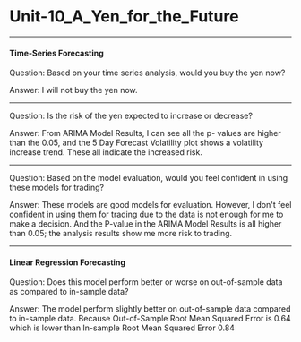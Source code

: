 # Unit-10_A_Yen_for_the_Future
-----


#### Time-Series Forecasting


Question: Based on your time series analysis, would you buy the yen now?

Answer:  I will not buy the yen now.

---


Question: Is the risk of the yen expected to increase or decrease?

Answer:  From ARIMA Model Results, I can see all the p- values are higher than the 0.05, and the 5 Day Forecast Volatility plot shows a volatility increase trend. These all indicate the increased risk.

---

Question: Based on the model evaluation, would you feel confident in using these models for trading?

Answer:  These models are good models for evaluation. However, I don't feel confident in using them for trading due to the data is not enough for me to make a decision. And the P-value in the ARIMA Model Results is all higher than 0.05; the analysis results show me more risk to trading.

--------

#### Linear Regression Forecasting

Question: Does this model perform better or worse on out-of-sample data as compared to in-sample data?

Answer: The model perform slightly better on out-of-sample data compared to in-sample data. Because Out-of-Sample Root Mean Squared Error is 0.64 which is lower than In-sample Root Mean Squared Error 0.84

